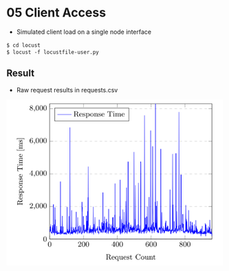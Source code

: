 # 05 Client Access

- Simulated client load on a single node interface
```
$ cd locust
$ locust -f locustfile-user.py
```  

## Result

- Raw request results in requests.csv


![Result Figure](figure.png)